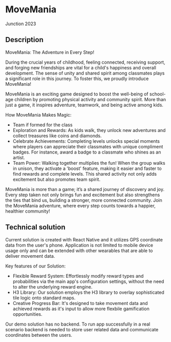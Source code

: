 # MoveMania
Junction 2023

## Description

MoveMania: The Adventure in Every Step!

During the crucial years of childhood, feeling connected, receiving support, and forging new friendships are vital for a child's happiness and overall development. The sense of unity and shared spirit among classmates plays a significant role in this journey. To foster this, we proudly introduce MoveMania!

MoveMania is an exciting game designed to boost the well-being of school-age children by promoting physical activity and community spirit. More than just a game, it inspires adventure, teamwork, and being active among kids.

How MoveMania Makes Magic:
- Team if formed for the class
- Exploration and Rewards: As kids walk, they unlock new adventures and collect treasures like coins and diamonds.
- Celebrate Achievements: Completing levels unlocks special moments where players can appreciate their classmates with unique compliment badges. For instance, award a badge to a classmate who shines as an artist.
- Team Power: Walking together multiplies the fun! When the group walks in unison, they activate a 'boost' feature, making it easier and faster to find rewards and complete levels. This shared activity not only adds excitement but also promotes team spirit.

MoveMania is more than a game; it’s a shared journey of discovery and joy. Every step taken not only brings fun and excitement but also strengthens the ties that bind us, building a stronger, more connected community. Join the MoveMania adventure, where every step counts towards a happier, healthier community!


## Technical solution

Current solution is created with React Native and it utilizes GPS coordinate data from the user's phone. Application is not limited to mobile device usage only and can be extended with other wearables that are able to deliver movement data.

Key features of our Solution:
- Flexible Reward System: Effortlessly modify reward types and probabilities via the main app's configuration settings, without the need to alter the underlying reward engine.
- H3 Library: Our solution employs the H3 library to overlay sophisticated tile logic onto standard maps.
- Creative Progress Bar: It's designed to take movement data and achieved rewards as it's input to allow more flexbile gamification opportunities.

Our demo solution has no backend. To run app successfully in a real scenario backend is needed to store user related data and communicate coordinates between the users.
